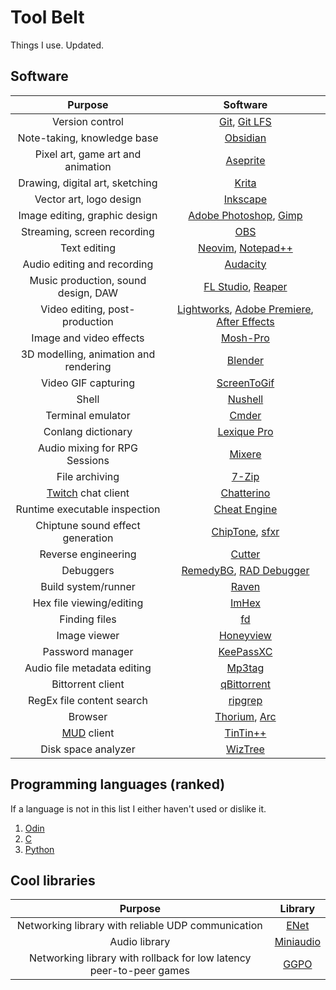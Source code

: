 # Tool Belt

Things I use. Updated.

## Software

| Purpose | Software |
| :-----: | :------: |
| Version control | [Git](https://git-scm.com), [Git LFS](https://git-lfs.com/) |
| Note-taking, knowledge base | [Obsidian](https://obsidian.md) |
| Pixel art, game art and animation | [Aseprite](https://www.aseprite.org) |
| Drawing, digital art, sketching | [Krita](https://krita.org/en/) |
| Vector art, logo design | [Inkscape](https://inkscape.org) |
| Image editing, graphic design | [Adobe Photoshop](https://www.adobe.com/products/photoshop.html), [Gimp](https://www.gimp.org/) |
| Streaming, screen recording | [OBS](https://obsproject.com) |
| Text editing | [Neovim](https://neovim.io), [Notepad++](https://notepad-plus-plus.org/) |
| Audio editing and recording | [Audacity](https://www.audacityteam.org) |
| Music production, sound design, DAW | [FL Studio](https://www.image-line.com/fl-studio/), [Reaper](https://www.reaper.fm/) |
| Video editing, post-production | [Lightworks](https://lwks.com/), [Adobe Premiere](https://www.adobe.com/products/premiere.html), [After Effects](https://www.adobe.com/products/aftereffects.html) |
| Image and video effects | [Mosh-Pro](https://moshpro.app/) |
| 3D modelling, animation and rendering | [Blender](https://www.blender.org) |
| Video GIF capturing | [ScreenToGif](https://github.com/NickeManarin/ScreenToGif/) |
| Shell | [Nushell](http://www.nushell.sh) |
| Terminal emulator | [Cmder](https://cmder.app/) |
| Conlang dictionary | [Lexique Pro](https://software.sil.org/lexiquepro/) |
| Audio mixing for RPG Sessions | [Mixere](https://mixere.sourceforge.net/) |
| File archiving | [7-Zip](https://www.7-zip.org/) |
| [Twitch](https://www.twitch.tv/) chat client | [Chatterino](https://chatterino.com/) |
| Runtime executable inspection | [Cheat Engine](https://www.cheatengine.org/) |
| Chiptune sound effect generation | [ChipTone](https://sfbgames.itch.io/chiptone), [sfxr](https://www.drpetter.se/) |
| Reverse engineering | [Cutter](https://cutter.re/) |
| Debuggers | [RemedyBG](https://remedybg.handmade.network/), [RAD Debugger](https://github.com/EpicGamesExt/raddebugger) |
| Build system/runner | [Raven](https://github.com/volatusveritas/raven) |
| Hex file viewing/editing | [ImHex](https://github.com/WerWolv/ImHex) |
| Finding files | [fd](https://github.com/sharkdp/fd) |
| Image viewer | [Honeyview](https://en.bandisoft.com/honeyview/) |
| Password manager | [KeePassXC](https://keepassxc.org/) |
| Audio file metadata editing | [Mp3tag](https://www.mp3tag.de/en/) |
| Bittorrent client | [qBittorrent](https://www.qbittorrent.org/) |
| RegEx file content search | [ripgrep](https://github.com/BurntSushi/ripgrep) |
| Browser | [Thorium](https://thorium.rocks/), [Arc](https://arc.net/) |
| [MUD](https://en.wikipedia.org/wiki/Multi-user_dungeon) client | [TinTin++](https://tintin.mudhalla.net/) |
| Disk space analyzer | [WizTree](https://diskanalyzer.com/) |

## Programming languages (ranked)

If a language is not in this list I either haven't used or dislike it.

1. [Odin](https://odin-lang.org/)
2. [C](https://en.wikipedia.org/wiki/C_(programming_language))
3. [Python](https://www.python.org/)

## Cool libraries

| Purpose | Library |
| :-----: | :-----: |
| Networking library with reliable UDP communication | [ENet](http://enet.bespin.org/index.html) |
| Audio library | [Miniaudio](https://miniaud.io/index.html) |
| Networking library with rollback for low latency peer-to-peer games | [GGPO](https://www.ggpo.net/) |
